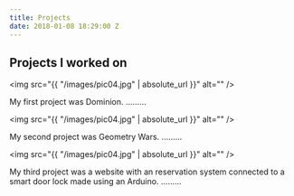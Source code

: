 ```yaml
---
title: Projects
date: 2018-01-08 18:29:00 Z
---
```


## Projects I worked on

<span class="image left"><img src="{{ "/images/pic04.jpg" | absolute_url }}" alt="" /></span>

My first project was Dominion. .........

<span class="image right"><img src="{{ "/images/pic04.jpg" | absolute_url }}" alt="" /></span>

My second project was Geometry Wars. .........

<span class="image left"><img src="{{ "/images/pic04.jpg" | absolute_url }}" alt="" /></span>

My third project was a website with an reservation system connected to a smart door lock made using an Arduino. .........